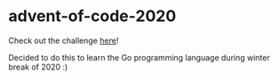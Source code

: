# advent-of-code-2020

Check out the challenge [here](https://adventofcode.com/2020/about)!

Decided to do this to learn the Go programming language during winter break of 2020 :)

